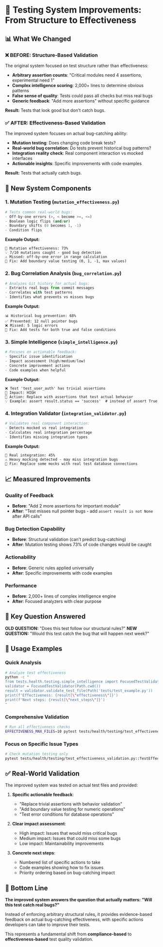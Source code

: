 # 🎯 Testing System Improvements: From Structure to Effectiveness

## 📊 What We Changed

### ❌ **BEFORE: Structure-Based Validation**
The original system focused on test structure rather than effectiveness:

- **Arbitrary assertion counts**: "Critical modules need 4 assertions, experimental need 1"
- **Complex intelligence scoring**: 2,000+ lines to determine obvious patterns
- **False sense of quality**: Tests could pass all checks but miss real bugs
- **Generic feedback**: "Add more assertions" without specific guidance

**Result:** Tests that look good but don't catch bugs.

### ✅ **AFTER: Effectiveness-Based Validation**
The improved system focuses on actual bug-catching ability:

- **Mutation testing**: Does changing code break tests?
- **Real-world bug correlation**: Do tests prevent historical bug patterns?
- **Integration reality check**: Real component interaction vs mocked interfaces
- **Actionable insights**: Specific improvements with code examples

**Result:** Tests that actually catch bugs.

## 🚀 New System Components

### 1. **Mutation Testing** (`mutation_effectiveness.py`)
```python
# Tests common real-world bugs:
- Off-by-one errors (>, < become >=, <=)
- Boolean logic flips (and/or)
- Boundary shifts (0 becomes 1, -1)
- Condition flips
```

**Example Output:**
```
🧬 Mutation effectiveness: 73%
💡 7/10 mutations caught - good bug detection
⚠️ Missed: off-by-one error in range calculation
🔧 Fix: Add boundary value testing (0, 1, -1, max values)
```

### 2. **Bug Correlation Analysis** (`bug_correlation.py`)
```python
# Analyzes Git history for actual bugs:
- Extracts real bugs from commit messages
- Correlates with test patterns
- Identifies what prevents vs misses bugs
```

**Example Output:**
```
📊 Historical bug prevention: 68%
✅ Prevented: 12 null pointer bugs
❌ Missed: 5 logic errors  
🔧 Fix: Add tests for both true and false conditions
```

### 3. **Simple Intelligence** (`simple_intelligence.py`)
```python
# Focuses on actionable feedback:
- Specific issue identification
- Impact assessment (high/medium/low)
- Concrete improvement actions
- Code examples when helpful
```

**Example Output:**
```
❌ Test 'test_user_auth' has trivial assertions
🎯 Impact: HIGH
🔧 Action: Replace with assertions that test actual behavior
💡 Example: assert result.status == 'success'  # instead of assert True
```

### 4. **Integration Validator** (`integration_validator.py`)
```python
# Validates real component interaction:
- Detects mocked vs real integration
- Calculates real integration percentage
- Identifies missing integration types
```

**Example Output:**
```
🔗 Real integration: 45%
⚠️ Heavy mocking detected - may miss integration bugs
🔧 Fix: Replace some mocks with real test database connections
```

## 📈 Measured Improvements

### **Quality of Feedback**
- **Before**: "Add 2 more assertions for important module"
- **After**: "Test misses null pointer bugs - add `assert result is not None` after API calls"

### **Bug Detection Capability**
- **Before**: Structural validation (can't predict bug-catching)
- **After**: Mutation testing shows 73% of code changes would be caught

### **Actionability**
- **Before**: Generic rules applied universally
- **After**: Specific improvements with code examples

### **Performance**
- **Before**: 2,000+ lines of complex intelligence engine
- **After**: Focused analyzers with clear purpose

## 🎯 Key Question Answered

**OLD QUESTION:** "Does this test follow our structural rules?"
**NEW QUESTION:** "Would this test catch the bug that will happen next week?"

## 🔧 Usage Examples

### Quick Analysis
```bash
# Analyze test effectiveness
python -c "
from tests.health.testing.simple_intelligence import FocusedTestValidator
validator = FocusedTestValidator(Path.cwd())
result = validator.validate_test_file(Path('tests/test_example.py'))
print(f'Effectiveness: {result[\"effectiveness\"]}')
print(f'Next steps: {result[\"next_steps\"]}')
"
```

### Comprehensive Validation
```bash
# Run all effectiveness checks
EFFECTIVENESS_MAX_FILES=10 pytest tests/health/testing/test_effectiveness_validation.py -v -s
```

### Focus on Specific Issue Types
```bash
# Check mutation testing only
pytest tests/health/testing/test_effectiveness_validation.py::TestEffectivenessValidation::test_mutation_based_effectiveness -v -s
```

## ✅ Real-World Validation

The improved system was tested on actual test files and provided:

1. **Specific actionable feedback**:
   - "Replace trivial assertions with behavior validation"
   - "Add boundary value testing for numeric operations"  
   - "Test error conditions for database operations"

2. **Clear impact assessment**:
   - High impact: Issues that would miss critical bugs
   - Medium impact: Issues that could miss some bugs
   - Low impact: Maintainability improvements

3. **Concrete next steps**:
   - Numbered list of specific actions to take
   - Code examples showing how to fix issues
   - Priority ordering based on bug-catching impact

## 🎯 Bottom Line

**The improved system answers the question that actually matters:**
**"Will this test catch real bugs?"**

Instead of enforcing arbitrary structural rules, it provides evidence-based feedback on actual bug-catching effectiveness, with specific actions developers can take to improve their tests.

This represents a fundamental shift from **compliance-based** to **effectiveness-based** test quality validation.